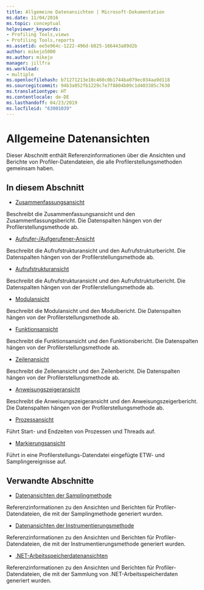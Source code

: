 ```yaml
---
title: Allgemeine Datenansichten | Microsoft-Dokumentation
ms.date: 11/04/2016
ms.topic: conceptual
helpviewer_keywords:
- Profiling Tools,views
- Profiling Tools,reports
ms.assetid: ee5e964c-1222-496d-b825-166443a89d2b
author: mikejo5000
ms.author: mikejo
manager: jillfra
ms.workload:
- multiple
ms.openlocfilehash: b71271213e10c460c0b1744ba079ec034aa9d118
ms.sourcegitcommit: 94b3a052fb1229c7e7f8804b09c1d403385c7630
ms.translationtype: HT
ms.contentlocale: de-DE
ms.lasthandoff: 04/23/2019
ms.locfileid: "63001039"
---
```

# <a name="common-data-views"></a>Allgemeine Datenansichten
Dieser Abschnitt enthält Referenzinformationen über die Ansichten und Berichte von Profiler-Datendateien, die alle Profilerstellungsmethoden gemeinsam haben.

## <a name="in-this-section"></a>In diesem Abschnitt
- [Zusammenfassungsansicht](../profiling/summary-view.md)

 Beschreibt die Zusammenfassungsansicht und den Zusammenfassungsbericht. Die Datenspalten hängen von der Profilerstellungsmethode ab.

- [Aufrufer-/Aufgerufener-Ansicht](../profiling/caller-callee-view.md)

 Beschreibt die Aufrufstrukturansicht und den Aufrufstrukturbericht. Die Datenspalten hängen von der Profilerstellungsmethode ab.

- [Aufrufstrukturansicht](../profiling/call-tree-view.md)

 Beschreibt die Aufrufstrukturansicht und den Aufrufstrukturbericht. Die Datenspalten hängen von der Profilerstellungsmethode ab.

- [Modulansicht](../profiling/modules-view.md)

 Beschreibt die Modulansicht und den Modulbericht. Die Datenspalten hängen von der Profilerstellungsmethode ab.

- [Funktionsansicht](../profiling/functions-view.md)

 Beschreibt die Funktionsansicht und den Funktionsbericht. Die Datenspalten hängen von der Profilerstellungsmethode ab.

- [Zeilenansicht](../profiling/lines-view.md)

 Beschreibt die Zeilenansicht und den Zeilenbericht. Die Datenspalten hängen von der Profilerstellungsmethode ab.

- [Anweisungszeigeransicht](../profiling/instruction-pointers-ips-view.md)

 Beschreibt die Anweisungszeigeransicht und den Anweisungszeigerbericht. Die Datenspalten hängen von der Profilerstellungsmethode ab.

- [Prozessansicht](../profiling/process-view.md)

 Führt Start- und Endzeiten von Prozessen und Threads auf.

- [Markierungsansicht](../profiling/marks-view.md)

 Führt in eine Profilerstellungs-Datendatei eingefügte ETW- und Samplingereignisse auf.

## <a name="related-sections"></a>Verwandte Abschnitte
- [Datenansichten der Samplingmethode](../profiling/profiler-sampling-method-data-views.md)

 Referenzinformationen zu den Ansichten und Berichten für Profiler-Datendateien, die mit der Samplingmethode generiert wurden.

- [Datenansichten der Instrumentierungsmethode](../profiling/instrumentation-method-data-views.md)

 Referenzinformationen zu den Ansichten und Berichten für Profiler-Datendateien, die mit der Instrumentierungsmethode generiert wurden.

- [.NET-Arbeitsspeicherdatenansichten](../profiling/dotnet-memory-data-views.md)

 Referenzinformationen zu den Ansichten und Berichten für Profiler-Datendateien, die mit der Sammlung von .NET-Arbeitsspeicherdaten generiert wurden.